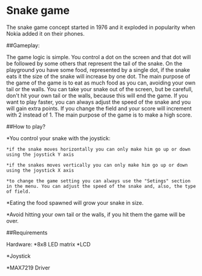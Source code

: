# Snake game

The snake game concept started in 1976 and it exploded in popularity when Nokia added it on their phones.

##Gameplay:

The game logic is simple. You control a dot on the screen and that dot will be followed by some others that represent the tail of the snake. On the playground you have some food, represented by a single dot, if the snake eats it the size of the snake will increase by one dot. The main purpose of the game of the game is to eat as much food as you can, avoiding your own tail or the walls. You can take your snake out of the screen, but be carefull, don't hit your own tail or the walls, because this will end the game. If you want to play faster, you can always adjust the speed of the snake and you will gain extra points. If you change the field and your score will increment with 2 instead of 1. The main purpose of the game is to make a high score.


##How to play?

*You control your snake with the joystick:

	*if the snake moves horizontally you can only make him go up or down using the joystick Y axis
	
	*if the snakes moves vertically you can only make him go up or down using the joystick X axis
	
	*to change the game setting you can always use the "Setings" section in the menu. You can adjust the speed of the snake and, also, the type of field.
	

*Eating the food spawned will grow your snake in size.

*Avoid hitting your own tail or the walls, if you hit them the game will be over.

##Requirements

Hardware:
*8x8 LED matrix
*LCD

*Joystick

*MAX7219 Driver



